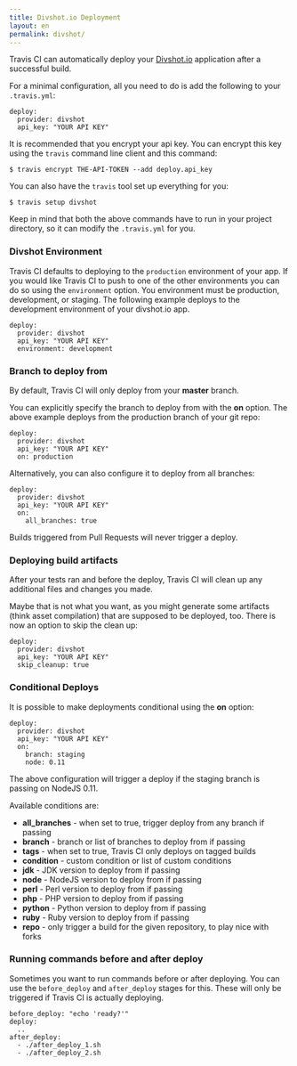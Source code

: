 ```yaml
---
title: Divshot.io Deployment
layout: en
permalink: divshot/
---
```


Travis CI can automatically deploy your [Divshot.io](https://www.divshot.io "Divshot.io") application after a successful build.

For a minimal configuration, all you need to do is add the following to your `.travis.yml`:

    deploy:
      provider: divshot
      api_key: "YOUR API KEY"

It is recommended that you encrypt your api key. You can encrypt this key using the `travis` command line client and this command:

    $ travis encrypt THE-API-TOKEN --add deploy.api_key

You can also have the `travis` tool set up everything for you:

    $ travis setup divshot

Keep in mind that both the above commands have to run in your project directory, so it can modify the `.travis.yml` for you.

### Divshot Environment

Travis CI defaults to deploying to the `production` environment of your app. If you would like Travis CI to push to one of the other environments you can do so using the `environment` option. You environment must be production, development, or staging. The following example deploys to the development environment of your divshot.io app.

    deploy:
      provider: divshot
      api_key: "YOUR API KEY"
      environment: development

### Branch to deploy from

By default, Travis CI will only deploy from your **master** branch.

You can explicitly specify the branch to deploy from with the **on** option. The above example deploys from the production branch of your git repo:

    deploy:
      provider: divshot
      api_key: "YOUR API KEY"
      on: production

Alternatively, you can also configure it to deploy from all branches:

    deploy:
      provider: divshot
      api_key: "YOUR API KEY"
      on:
        all_branches: true

Builds triggered from Pull Requests will never trigger a deploy.

### Deploying build artifacts

After your tests ran and before the deploy, Travis CI will clean up any additional files and changes you made.

Maybe that is not what you want, as you might generate some artifacts (think asset compilation) that are supposed to be deployed, too. There is now an option to skip the clean up:

    deploy:
      provider: divshot
      api_key: "YOUR API KEY"
      skip_cleanup: true

### Conditional Deploys

It is possible to make deployments conditional using the **on** option:

    deploy:
      provider: divshot
      api_key: "YOUR API KEY"
      on:
        branch: staging
        node: 0.11

The above configuration will trigger a deploy if the staging branch is passing on NodeJS 0.11.

Available conditions are:

* **all_branches** - when set to true, trigger deploy from any branch if passing
* **branch** - branch or list of branches to deploy from if passing
* **tags** - when set to true, Travis CI only deploys on tagged builds
* **condition** - custom condition or list of custom conditions
* **jdk** - JDK version to deploy from if passing
* **node** - NodeJS version to deploy from if passing
* **perl** - Perl version to deploy from if passing
* **php** - PHP version to deploy from if passing
* **python** - Python version to deploy from if passing
* **ruby** - Ruby version to deploy from if passing
* **repo** - only trigger a build for the given repository, to play nice with forks

### Running commands before and after deploy

Sometimes you want to run commands before or after deploying. You can use the `before_deploy` and `after_deploy` stages for this. These will only be triggered if Travis CI is actually deploying.

    before_deploy: "echo 'ready?'"
    deploy:
      ..
    after_deploy:
      - ./after_deploy_1.sh
      - ./after_deploy_2.sh
